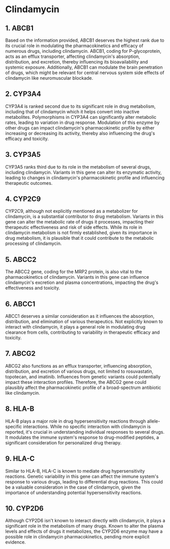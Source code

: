 # Clindamycin

## 1. ABCB1
Based on the information provided, ABCB1 deserves the highest rank due to its crucial role in modulating the pharmacokinetics and efficacy of numerous drugs, including clindamycin. ABCB1, coding for P-glycoprotein, acts as an efflux transporter, affecting clindamycin's absorption, distribution, and excretion, thereby influencing its bioavailability and systemic exposure. Additionally, ABCB1 can modulate the brain penetration of drugs, which might be relevant for central nervous system side effects of clindamycin like neuromuscular blockade.

## 2. CYP3A4
CYP3A4 is ranked second due to its significant role in drug metabolism, including that of clindamycin which it helps convert into inactive metabolites. Polymorphisms in CYP3A4 can significantly alter metabolic rates, leading to variation in drug response. Modulation of this enzyme by other drugs can impact clindamycin's pharmacokinetic profile by either increasing or decreasing its activity, thereby also influencing the drug's efficacy and toxicity.

## 3. CYP3A5
CYP3A5 ranks third due to its role in the metabolism of several drugs, including clindamycin. Variants in this gene can alter its enzymatic activity, leading to changes in clindamycin's pharmacokinetic profile and influencing therapeutic outcomes.

## 4. CYP2C9
CYP2C9, although not explicitly mentioned as a metabolizer for clindamycin, is a substantial contributor to drug metabolism. Variants in this gene can alter the metabolic rate of drugs it processes, impacting their therapeutic effectiveness and risk of side effects. While its role in clindamycin metabolism is not firmly established, given its importance in drug metabolism, it is plausible that it could contribute to the metabolic processing of clindamycin.

## 5. ABCC2
The ABCC2 gene, coding for the MRP2 protein, is also vital to the pharmacokinetics of clindamycin. Variants in this gene can influence clindamycin's excretion and plasma concentrations, impacting the drug's effectiveness and toxicity.

## 6. ABCC1
ABCC1 deserves a similar consideration as it influences the absorption, distribution, and elimination of various therapeutics. Not explicitly known to interact with clindamycin, it plays a general role in modulating drug clearance from cells, contributing to variability in therapeutic efficacy and toxicity.

## 7. ABCG2
ABCG2 also functions as an efflux transporter, influencing absorption, distribution, and excretion of various drugs, not limited to rosuvastatin, topotecan, and imatinib. Influences from genetic variants could potentially impact these interaction profiles. Therefore, the ABCG2 gene could plausibly affect the pharmacokinetic profile of a broad-spectrum antibiotic like clindamycin.

## 8. HLA-B
HLA-B plays a major role in drug hypersensitivity reactions through allele-specific interactions. While no specific interaction with clindamycin is reported, it's crucial in understanding individual responses to several drugs. It modulates the immune system's response to drug-modified peptides, a significant consideration for personalized drug therapy.

## 9. HLA-C
Similar to HLA-B, HLA-C is known to mediate drug hypersensitivity reactions. Genetic variability in this gene can affect the immune system's response to various drugs, leading to differential drug reactions. This could be a valuable consideration in the case of clindamycin, given the importance of understanding potential hypersensitivity reactions.

## 10. CYP2D6
Although CYP2D6 isn't known to interact directly with clindamycin, it plays a significant role in the metabolism of many drugs. Known to alter the plasma levels and effects of drugs it metabolizes, the CYP2D6 enzyme may have a possible role in clindamycin pharmacokinetics, pending more explicit evidence.

